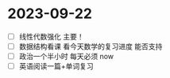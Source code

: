 # 2023-09-22

* [ ] 线性代数强化 主要！
* [ ] 数据结构看课 看今天数学的复习进度 能否支持
* [ ] 政治一个半小时 每天必须 now
* [ ] 英语阅读一篇+单词复习
